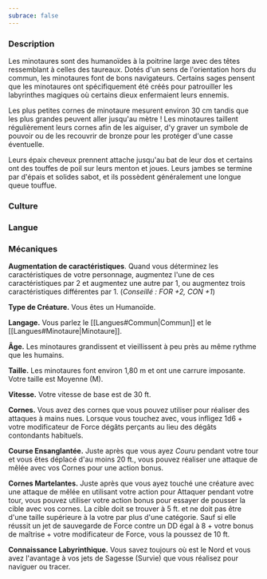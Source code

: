 ```yaml
---
subrace: false
---
```

### Description

Les minotaures sont des humanoïdes à la poitrine large avec des têtes ressemblant à celles des taureaux. Dotés d'un sens de l'orientation hors du commun, les minotaures font de bons navigateurs. Certains sages pensent que les minotaures ont spécifiquement été créés pour patrouiller les labyrinthes magiques où certains dieux enfermaient leurs ennemis.

Les plus petites cornes de minotaure mesurent environ 30 cm tandis que les plus grandes peuvent aller jusqu'au mètre ! Les minotaures taillent régulièrement leurs cornes afin de les aiguiser, d'y graver un symbole de pouvoir ou de les recouvrir de bronze pour les protéger d'une casse éventuelle.

Leurs épaix cheveux prennent attache jusqu'au bat de leur dos et certains ont des touffes de poil sur leurs menton et joues. Leurs jambes se termine par d'épais et solides sabot, et ils possèdent généralement une longue queue touffue.

### Culture

### Langue

### Mécaniques

**Augmentation de caractéristiques**. Quand vous déterminez les caractéristiques de votre personnage, augmentez l'une de ces caractéristiques par 2 et augmentez une autre par 1, ou augmentez trois caractéristiques différentes par 1. (*Conseillé : FOR +2, CON +1*)

**Type de Créature.** Vous êtes un Humanoïde.

**Langage.** Vous parlez le [[Langues#Commun|Commun]] et le [[Langues#Minotaure|Minotaure]].

**Âge.** Les minotaures grandissent et vieillissent à peu près au même rythme que les humains.

**Taille.** Les minotaures font environ 1,80 m et ont une carrure imposante. Votre taille est Moyenne (M).

**Vitesse.** Votre vitesse de base est de 30 ft.

**Cornes.** Vous avez des cornes que vous pouvez utiliser pour réaliser des attaques à mains nues. Lorsque vous touchez avec, vous infligez 1d6 + votre modificateur de Force dégâts perçants au lieu des dégâts contondants habituels.

**Course Ensanglantée.** Juste après que vous ayez _Couru_ pendant votre tour et vous êtes déplacé d'au moins 20 ft., vous pouvez réaliser une attaque de mêlée avec vos Cornes pour une action bonus.

**Cornes Martelantes.** Juste après que vous ayez touché une créature avec une attaque de mêlée en utilisant votre action pour Attaquer pendant votre tour, vous pouvez utiliser votre action bonus pour essayer de pousser la cible avec vos cornes. La cible doit se trouver à 5 ft. et ne doit pas être d'une taille supérieure à la votre par plus d'une catégorie. Sauf si elle réussit un jet de sauvegarde de Force contre un DD égal à 8 + votre bonus de maîtrise + votre modificateur de Force, vous la poussez de 10 ft.

**Connaissance Labyrinthique.** Vous savez toujours où est le Nord et vous avez l'avantage à vos jets de Sagesse (Survie) que vous réalisez pour naviguer ou tracer.
